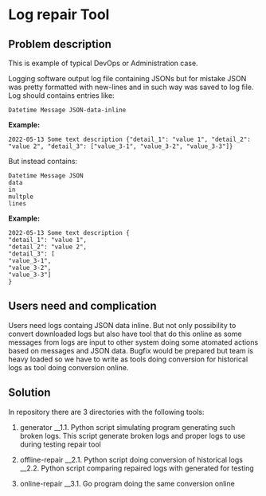 # Log repair Tool

## Problem description

This is example of typical DevOps or Administration case.

Logging software output log file containing JSONs but for mistake JSON was pretty formatted with new-lines and in such way was saved to log file.
Log should contains entries like:

```
Datetime Message JSON-data-inline
```

__Example:__

```
2022-05-13 Some text description {"detail_1": "value 1", "detail_2": "value 2", "detail_3": ["value_3-1", "value_3-2", "value_3-3"]}
```

But instead contains:

```
Datetime Message JSON
data
in
multple
lines
```

__Example:__

```
2022-05-13 Some text description {
"detail_1": "value 1",
"detail_2": "value 2",
"detail_3": [
"value_3-1",
"value_3-2",
"value_3-3"]
}
```

## Users need and complication

Users need logs containg JSON data inline.
But not only possibility to convert downloaded logs but also have tool that do this online as some messages from logs are input to other system doing some atomated actions based on messages and JSON data.
Bugfix would be prepared but team is heavy loaded so we have to write as tools doing conversion for historical logs as tool doing conversion online.

## Solution

In repository there are 3 directories with the following tools:

1. generator
__1.1. Python script simulating program generating such broken logs. This script generate broken logs and proper logs to use during testing repair tool

2. offline-repair
__2.1. Python script doing conversion of historical logs
__2.2. Python script comparing repaired logs with generated for testing

3. online-repair
__3.1. Go program doing the same conversion online
